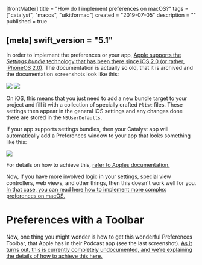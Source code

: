 [frontMatter]
title = "How do I implement preferences on macOS?"
tags = ["catalyst", "macos", "uikitformac"]
created = "2019-07-05"
description = ""
published = true

[meta]
swift_version = "5.1"
---



In order to implement the preferences or your app, [Apple supports the *Settings.bundle* technology that has been there since iOS 2.0 (or rather, iPhoneOS 2.0)](https://developer.apple.com/library/archive/documentation/Cocoa/Conceptual/UserDefaults/Preferences/Preferences.html). The documentation is actually so old, that it is archived and the documentation screenshots look like this:

![](/img-content/catalyst/settings2.jpg)
![](/img-content/catalyst/settings3.jpg)

On iOS, this means that you just need to add a new bundle target to your project and fill it with a collection of specially crafted `Plist` files. These settings then appear in the general iOS settings and any changes done there are stored in the `NSUserDefaults`.

If your app supports settings bundles, then your Catalyst app will automatically add a Preferences window to your app that looks something like this:

![](/img-content/catalyst/settings1.png)

For details on how to achieve this, [refer to Apples documentation.](https://developer.apple.com/library/archive/documentation/Cocoa/Conceptual/UserDefaults/Preferences/Preferences.html)

Now, if you have more involved logic in your settings, special view controllers, web views, and other things, then this doesn't work well for you. [In that case, you can read here how to implement more complex preferences on macOS.](how/logic_preferences.md)

# Preferences with a Toolbar

Now, one thing you might wonder is how to get this wonderful Preferences Toolbar, that Apple has in their Podcast app (see the last screenshot). [As it turns out, this is currently completely undocumented, and we're explaining the details of how to achieve this here.](rel::how/preferences_toolbar.md)
